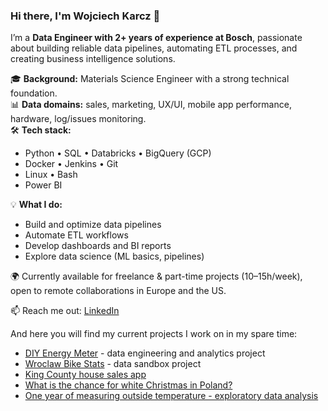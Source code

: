 ### Hi there, I'm Wojciech Karcz 👋

I’m a **Data Engineer with 2+ years of experience at Bosch**, passionate about building reliable data pipelines, automating ETL processes, and creating business intelligence solutions.

🎓 **Background:** Materials Science Engineer with a strong technical foundation.  
📊 **Data domains:** sales, marketing, UX/UI, mobile app performance, hardware, log/issues monitoring.  
🛠️ **Tech stack:**
- Python • SQL • Databricks • BigQuery (GCP)
- Docker • Jenkins • Git
- Linux • Bash
- Power BI

💡 **What I do:**
- Build and optimize data pipelines
- Automate ETL workflows
- Develop dashboards and BI reports
- Explore data science (ML basics, pipelines)

🌍 Currently available for freelance & part-time projects (10–15h/week), open to remote collaborations in Europe and the US.

📫 Reach me out: [LinkedIn](https://www.linkedin.com/in/wojciechkarcz/)  

And here you will find my current projects I work on in my spare time:
- [DIY Energy Meter](https://github.com/wojciechkarcz/energy-meter) - data engineering and analytics project
- [Wroclaw Bike Stats](https://github.com/wojciechkarcz/Wroclaw-Bike-Stats) - data sandbox project
- [King County house sales app](https://github.com/wojciechkarcz/King-County-house-sales-app)
- [What is the chance for white Christmas in Poland?](https://github.com/wojciechkarcz/White-Christmas-project)
- [One year of measuring outside temperature - exploratory data analysis](https://github.com/wojciechkarcz/One-year-of-measuring-outside-temperature-data-analysis)







<!--
**wojciechkarcz/wojciechkarcz** is a ✨ _special_ ✨ repository because its `README.md` (this file) appears on your GitHub profile.

Here are some ideas to get you started:

- 🔭 I’m currently working on ...
- 🌱 I’m currently learning ...
- 👯 I’m looking to collaborate on ...
- 🤔 I’m looking for help with ...
- 💬 Ask me about ...
- 📫 How to reach me: ...
- 😄 Pronouns: ...
- ⚡ Fun fact: ...
-->
